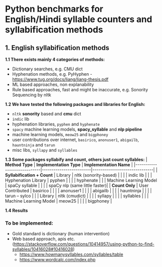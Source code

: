 # Python benchmarks for English/Hindi syllable counters and syllabification methods

## 1. English syllabification methods

**1.1 There exists mainly 4 categories of methods:**
- Dictionary searches, e.g. CMU dict
- Hyphenation methods, e.g. PyHyphen - https://www.tug.org/docs/liang/liang-thesis.pdf
- ML based approaches, non explanability
- Rule based approaches, fast and might be inaccurate, e.g. Sonority Sequencing by nltk

**1.2 We have tested the following packages and libraries for English:**
- `nltk` **sonority** based and **cmu** dict
- `indic` lib
- hyphenation libraries, `pyphen` and `hyphenate`
- `spacy` machine learning models, **spacy_syllable** and **nlp pipeline**
- machine learning models, `meow25` and `bigphoney`
- user contributions over internet, `basirico`, `anonuser1`, `abigailb`, `hauntninja` and `tarun`
- misc libs, `syllapy` and `syllables`

**1.3 Some packages syllabify and count, others just count syllables:**
| **Method Type**             | **Implementation Type** | **Implementation Name**       |
|-----------------------------|-------------------------|-------------------------------|
| **Syllabification + Count** | Library                 | nltk (sonority-based)         |
|                             |                         | indic lib                     |
|                             | Hyphenation Library     | pyphen                        |
|                             |                         | hyphenate                     |
|                             | Machine Learning Model  | spaCy syllable                |
|                             |                         | spaCy nlp (same little faster)|
| **Count Only**              | User Contributed        | basirico                      |
|                             |                         | anonuser1                     |
|                             |                         | abigailb                      |
|                             |                         | hauntninja                    |
|                             |                         | tarun – sylco                 |
|                             | Library                 | nltk (cmudict)                |
|                             |                         | syllapy                       |
|                             |                         | syllables                     |
|                             | Machine Learning Model  | meow25                        |
|                             |                         | bigphoney                     |

**1.4 Results**



### To be implemented:
- Gold standard is dictionary (human intervention)
- Web based approach, apis etc. (https://stackoverflow.com/questions/10414957/using-python-to-find-syllables/10416028#10416028)
     - https://www.howmanysyllables.com/syllables/table
     - https://www.wordcalc.com/index.php
